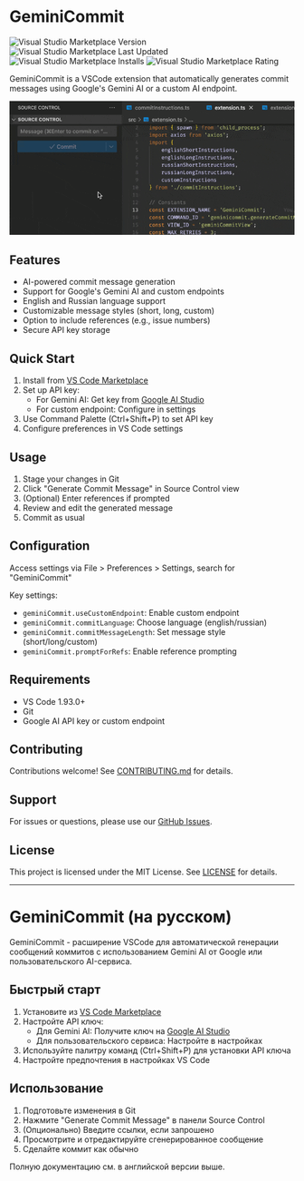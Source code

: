 # GeminiCommit

<img alt="Visual Studio Marketplace Version" src="https://img.shields.io/visual-studio-marketplace/v/VizzleTF.geminicommit"> <img alt="Visual Studio Marketplace Last Updated" src="https://img.shields.io/visual-studio-marketplace/last-updated/VizzleTF.geminicommit"> <img alt="Visual Studio Marketplace Installs" src="https://img.shields.io/visual-studio-marketplace/i/VizzleTF.geminicommit"> <img alt="Visual Studio Marketplace Rating" src="https://img.shields.io/visual-studio-marketplace/stars/VizzleTF.geminicommit">

GeminiCommit is a VSCode extension that automatically generates commit messages using Google's Gemini AI or a custom AI endpoint.

![GeminiCommit in action](example.gif)

## Features

- AI-powered commit message generation
- Support for Google's Gemini AI and custom endpoints
- English and Russian language support
- Customizable message styles (short, long, custom)
- Option to include references (e.g., issue numbers)
- Secure API key storage

## Quick Start

1. Install from [VS Code Marketplace](https://marketplace.visualstudio.com/items?itemName=VizzleTF.geminicommit)
2. Set up API key:
   - For Gemini AI: Get key from [Google AI Studio](https://aistudio.google.com/app/apikey)
   - For custom endpoint: Configure in settings
3. Use Command Palette (Ctrl+Shift+P) to set API key
4. Configure preferences in VS Code settings

## Usage

1. Stage your changes in Git
2. Click "Generate Commit Message" in Source Control view
3. (Optional) Enter references if prompted
4. Review and edit the generated message
5. Commit as usual

## Configuration

Access settings via File > Preferences > Settings, search for "GeminiCommit"

Key settings:
- `geminiCommit.useCustomEndpoint`: Enable custom endpoint
- `geminiCommit.commitLanguage`: Choose language (english/russian)
- `geminiCommit.commitMessageLength`: Set message style (short/long/custom)
- `geminiCommit.promptForRefs`: Enable reference prompting

## Requirements

- VS Code 1.93.0+
- Git
- Google AI API key or custom endpoint

## Contributing

Contributions welcome! See [CONTRIBUTING.md](CONTRIBUTING.md) for details.

## Support

For issues or questions, please use our [GitHub Issues](https://github.com/VizzleTF/GeminiCommit/issues).

## License

This project is licensed under the MIT License. See [LICENSE](LICENSE) for details.

---

# GeminiCommit (на русском)

GeminiCommit - расширение VSCode для автоматической генерации сообщений коммитов с использованием Gemini AI от Google или пользовательского AI-сервиса.

## Быстрый старт

1. Установите из [VS Code Marketplace](https://marketplace.visualstudio.com/items?itemName=VizzleTF.geminicommit)
2. Настройте API ключ:
   - Для Gemini AI: Получите ключ на [Google AI Studio](https://aistudio.google.com/app/apikey)
   - Для пользовательского сервиса: Настройте в настройках
3. Используйте палитру команд (Ctrl+Shift+P) для установки API ключа
4. Настройте предпочтения в настройках VS Code

## Использование

1. Подготовьте изменения в Git
2. Нажмите "Generate Commit Message" в панели Source Control
3. (Опционально) Введите ссылки, если запрошено
4. Просмотрите и отредактируйте сгенерированное сообщение
5. Сделайте коммит как обычно

Полную документацию см. в английской версии выше.
